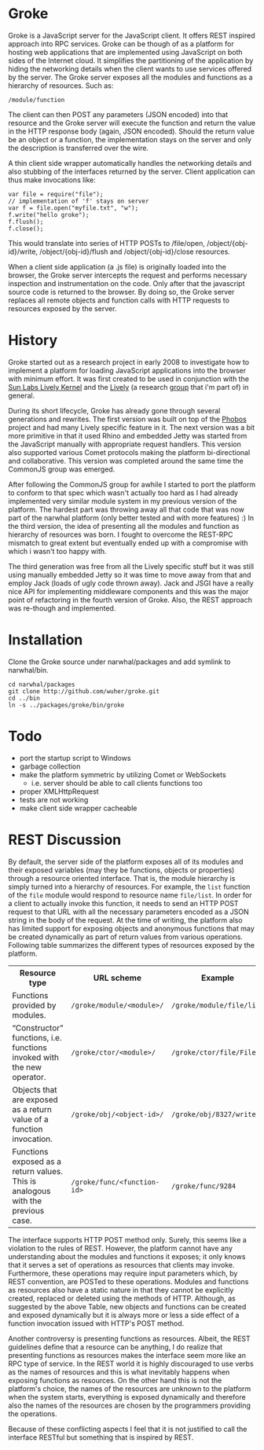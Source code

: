 Groke
=====

Groke is a JavaScript server for the JavaScript client. It offers REST
inspired approach into RPC services. Groke can be though of as a
platform for hosting web applications that are implemented using
JavaScript on both sides of the Internet cloud. It simplifies the
partitioning of the application by hiding the networking details when
the client wants to use services offered by the server. The Groke
server exposes all the modules and functions as a hierarchy of
resources. Such as:

    /module/function

The client can then POST any parameters (JSON encoded) into that
resource and the Groke server will execute the function and return the
value in the HTTP response body (again, JSON encoded). Should the
return value be an object or a function, the implementation stays on
the server and only the description is transferred over the wire.

A thin client side wrapper automatically handles the networking
details and also stubbing of the interfaces returned by the
server. Client application can thus make invocations like:

    var file = require("file");
    // implementation of 'f' stays on server
    var f = file.open("myfile.txt", "w");
    f.write("hello groke");
    f.flush();
    f.close();

This would translate into series of HTTP POSTs to /file/open,
/object/{obj-id}/write, /object/{obj-id}/flush and
/object/{obj-id}/close resources.

When a client side application (a .js file) is originally loaded into
the browser, the Groke server intercepts the request and performs
necessary inspection and instrumentation on the code. Only after that
the javascript source code is returned to the browser. By doing so,
the Groke server replaces all remote objects and function calls with
HTTP requests to resources exposed by the server.



History
=======

Groke started out as a research project in early 2008 to investigate
how to implement a platform for loading JavaScript applications into
the browser with minimum effort. It was first created to be used in
conjunction with the [Sun Labs Lively Kernel][1] and the [Lively][2]
(a research [group][3] that i'm part of) in general.

During its short lifecycle, Groke has already gone through several
generations and rewrites. The first version was built on top of the
[Phobos][4] project and had many Lively specific feature in it. The
next version was a bit more primitive in that it used Rhino and
embedded Jetty was started from the JavaScript manually with
appropriate request handlers. This version also supported various
Comet protocols making the platform bi-directional and collaborative.
This version was completed around the same time the CommonJS group was
emerged.

After following the CommonJS group for awhile I started to port the
platform to conform to that spec which wasn't actually too hard as I
had already implemented very similar module system in my previous
version of the platform. The hardest part was throwing away all that
code that was now part of the narwhal platform (only better tested and
with more features) :) In the third version, the idea of presenting
all the modules and function as hierarchy of resources was born. I
fought to overcome the REST-RPC mismatch to great extent but
eventually ended up with a compromise with which i wasn't too happy
with.

The third generation was free from all the Lively specific stuff but
it was still using manually embedded Jetty so it was time to move away
from that and employ Jack (loads of ugly code thrown away). Jack and
JSGI have a really nice API for implementing middleware components and
this was the major point of refactoring in the fourth version of
Groke. Also, the REST approach was re-though and implemented.



Installation
============

Clone the Groke source under narwhal/packages and add symlink to
narwhal/bin.

    cd narwhal/packages
    git clone http://github.com/wuher/groke.git
    cd ../bin
    ln -s ../packages/groke/bin/groke



Todo
====

- port the startup script to Windows
- garbage collection
- make the platform symmetric by utilizing Comet or WebSockets
    - i.e. server should be able to call clients functions too
- proper XMLHttpRequest
- tests are not working
- make client side wrapper cacheable



REST Discussion
===============

By default, the server side of the platform exposes all of its modules
and their exposed variables (may they be functions, objects or
properties) through a resource oriented interface. That is, the module
hierarchy is simply turned into a hierarchy of resources. For example,
the `list` function of the `file` module would respond
to resource name `file/list`. In order for a client to
actually invoke this function, it needs to send an HTTP POST request
to that URL with all the necessary parameters encoded as a JSON string
in the body of the request. At the time of writing, the platform also
has limited support for exposing objects and anonymous functions that
may be created dynamically as part of return values from various
operations. Following table summarizes the different types of
resources exposed by the platform.


<table>
  <tr>
    <th>
      Resource type
    </th>
    <th>
      URL scheme
    </th>
    <th>
      Example
    </th>
  </tr>
  <tr>
    <td>
       Functions provided by modules.
    </td>
    <td>
       <code>/groke/module/&lt;module&gt;/<function></code>
    </td>
    <td>
       <code>/groke/module/file/list</code>
    </td>
  </tr>
  <tr>
    <td>
      “Constructor” functions, i.e. functions invoked with the new operator.
    </td>
    <td>
      <code>/groke/ctor/&lt;module&gt;/<function></code>
    </td>
    <td>
      <code>/groke/ctor/file/File</code>
    </td>
  </tr>
  <tr>
    <td>
      Objects that are exposed as a return value of a function invocation.
    </td>
    <td>
      <code>/groke/obj/&lt;object-id&gt;/<property></code>
    </td>
    <td>
      <code>/groke/obj/8327/write</code>
    </td>
  </tr>
  <tr>
    <td>
      Functions exposed as a return values. 
      This is analogous with the previous case.
    </td>
    <td>
      <code>/groke/func/&lt;function-id&gt;</code>
    </td>
    <td>
      <code>/groke/func/9284</code>
    </td>
  </tr>
</table>



The interface supports HTTP POST method only. Surely, this seems like
a violation to the rules of REST. However, the platform cannot have
any understanding about the modules and functions it exposes; it only
knows that it serves a set of operations as resources that clients may
invoke. Furthermore, these operations may require input parameters
which, by REST convention, are POSTed to these operations. Modules and
functions as resources also have a static nature in that they cannot
be explicitly created, replaced or deleted using the methods of
HTTP. Although, as suggested by the above Table, new objects and
functions can be created and exposed dynamically but it is always more
or less a side effect of a function invocation issued with HTTP's POST
method.

Another controversy is presenting functions as resources. Albeit, the
REST guidelines define that a resource can be anything, I do realize
that presenting functions as resources makes the interface seem more
like an RPC type of service. In the REST world it is highly
discouraged to use verbs as the names of resources and this is what
inevitably happens when exposing functions as resources. On the other
hand this is not the platform's choice, the names of the resources are
unknown to the platform when the system starts, everything is exposed
dynamically and therefore also the names of the resources are chosen
by the programmers providing the operations.

Because of these conflicting aspects I feel that it is not justified
to call the interface RESTful but something that is inspired by REST.



[1]:http://labs.oracle.com/projects/lively/
[2]:http://lively.cs.tut.fi/
[3]:http://lively.cs.tut.fi/people.html
[4]:https://phobos.dev.java.net/

